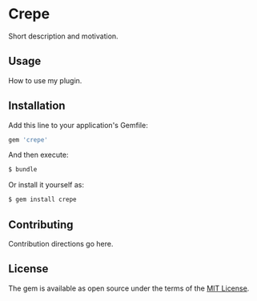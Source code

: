 # Crepe
Short description and motivation.

## Usage
How to use my plugin.

## Installation
Add this line to your application's Gemfile:

```ruby
gem 'crepe'
```

And then execute:
```bash
$ bundle
```

Or install it yourself as:
```bash
$ gem install crepe
```

## Contributing
Contribution directions go here.

## License
The gem is available as open source under the terms of the [MIT License](http://opensource.org/licenses/MIT).
